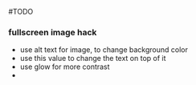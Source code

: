 #TODO

### fullscreen image hack

- use alt text for image, to change background color
- use this value to change the text on top of it
- use glow for more contrast
- 